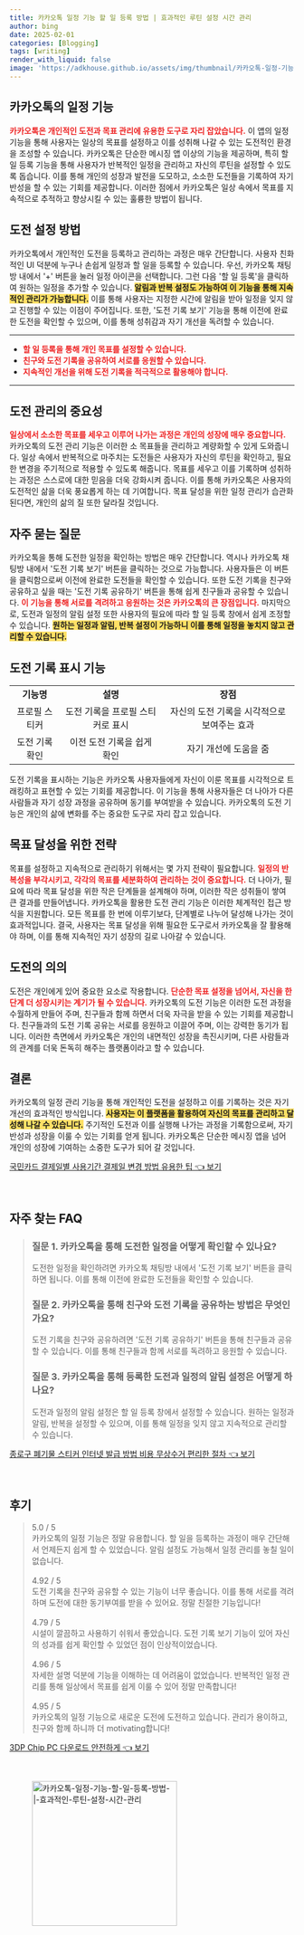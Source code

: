 ```yaml
---
title: 카카오톡 일정 기능 할 일 등록 방법 | 효과적인 루틴 설정 시간 관리
author: bing
date: 2025-02-01
categories: [Blogging]
tags: [writing]
render_with_liquid: false
image: 'https://adkhouse.github.io/assets/img/thumbnail/카카오톡-일정-기능-할-일-등록-방법-|-효과적인-루틴-설정-시간-관리.webp'
---
```



<h2 id='카카오톡_일정_기능'>카카오톡의 일정 기능</h2>

<p><b><span style="color: #ee2323;">카카오톡은 개인적인 도전과 목표 관리에 유용한 도구로 자리 잡았습니다.</span></b> 이 앱의 일정 기능을 통해 사용자는 일상의 목표를 설정하고 이를 성취해 나갈 수 있는 도전적인 환경을 조성할 수 있습니다. 카카오톡은 단순한 메시징 앱 이상의 기능을 제공하며, 특히 할 일 등록 기능을 통해 사용자가 반복적인 일정을 관리하고 자신의 루틴을 설정할 수 있도록 돕습니다. 이를 통해 개인의 성장과 발전을 도모하고, 소소한 도전들을 기록하여 자기 반성을 할 수 있는 기회를 제공합니다. 이러한 점에서 카카오톡은 일상 속에서 목표를 지속적으로 추적하고 향상시킬 수 있는 훌륭한 방법이 됩니다.</p>

<h2 id='도전_설정_방법'>도전 설정 방법</h2>

<p>카카오톡에서 개인적인 도전을 등록하고 관리하는 과정은 매우 간단합니다. 사용자 친화적인 UI 덕분에 누구나 손쉽게 일정과 할 일을 등록할 수 있습니다. 우선, 카카오톡 채팅방 내에서 '+' 버튼을 눌러 일정 아이콘을 선택합니다. 그런 다음 '할 일 등록'을 클릭하여 원하는 일정을 추가할 수 있습니다. <b><span style="background-color: #ffe066;">알림과 반복 설정도 가능하여 이 기능을 통해 지속적인 관리가 가능합니다.</span></b> 이를 통해 사용자는 지정한 시간에 알림을 받아 일정을 잊지 않고 진행할 수 있는 이점이 주어집니다. 또한, '도전 기록 보기' 기능을 통해 이전에 완료한 도전을 확인할 수 있으며, 이를 통해 성취감과 자기 개선을 독려할 수 있습니다.</p>

<hr />

<ul>
    <li><b><span style="color: #ee2323;">할 일 등록을 통해 개인 목표를 설정할 수 있습니다.</span></b></li>
    <li><b><span style="color: #ee2323;">친구와 도전 기록을 공유하여 서로를 응원할 수 있습니다.</span></b></li>
    <li><b><span style="color: #ee2323;">지속적인 개선을 위해 도전 기록을 적극적으로 활용해야 합니다.</span></b></li>
</ul>

<hr />

<h2 id='도전_관리의_중요성'>도전 관리의 중요성</h2>

<p><b><span style="color: #ee2323;">일상에서 소소한 목표를 세우고 이루어 나가는 과정은 개인의 성장에 매우 중요합니다.</span></b> 카카오톡의 도전 관리 기능은 이러한 소 목표들을 관리하고 계량화할 수 있게 도와줍니다. 일상 속에서 반복적으로 마주치는 도전들은 사용자가 자신의 루틴을 확인하고, 필요한 변경을 주기적으로 적용할 수 있도록 해줍니다. 목표를 세우고 이를 기록하며 성취하는 과정은 스스로에 대한 믿음을 더욱 강화시켜 줍니다. 이를 통해 카카오톡은 사용자의 도전적인 삶을 더욱 풍요롭게 하는 데 기여합니다. 목표 달성을 위한 일정 관리가 습관화된다면, 개인의 삶의 질 또한 달라질 것입니다.</p>

<h2 id='자주하는_질문'>자주 묻는 질문</h2>

<p>카카오톡을 통해 도전한 일정을 확인하는 방법은 매우 간단합니다. 역시나 카카오톡 채팅방 내에서 '도전 기록 보기' 버튼을 클릭하는 것으로 가능합니다. 사용자들은 이 버튼을 클릭함으로써 이전에 완료한 도전들을 확인할 수 있습니다. 또한 도전 기록을 친구와 공유하고 싶을 때는 '도전 기록 공유하기' 버튼을 통해 쉽게 친구들과 공유할 수 있습니다. <b><span style="color: #ee2323;">이 기능을 통해 서로를 격려하고 응원하는 것은 카카오톡의 큰 장점입니다.</span></b> 마지막으로, 도전과 일정의 알림 설정 또한 사용자의 필요에 따라 할 일 등록 창에서 쉽게 조정할 수 있습니다. <b><span style="background-color: #ffe066;">원하는 일정과 알림, 반복 설정이 가능하니 이를 통해 일정을 놓치지 않고 관리할 수 있습니다.</span></b></p>

<h2 id='도전_기록_표시_기능'>도전 기록 표시 기능</h2>

<table>
    <tr>
        <td style="text-align: center; height: 17px;"><b>기능명</b></td>
        <td style="text-align: center; height: 17px;"><b>설명</b></td>
        <td style="text-align: center; height: 17px;"><b>장점</b></td>
    </tr>
    <tr>
        <td style="text-align: center; height: 17px;">프로필 스티커</td>
        <td style="text-align: center; height: 17px;">도전 기록을 프로필 스티커로 표시</td>
        <td style="text-align: center; height: 17px;">자신의 도전 기록을 시각적으로 보여주는 효과</td>
    </tr>
    <tr>
        <td style="text-align: center; height: 17px;">도전 기록 확인</td>
        <td style="text-align: center; height: 17px;">이전 도전 기록을 쉽게 확인</td>
        <td style="text-align: center; height: 17px;">자기 개선에 도움을 줌</td>
    </tr>
</table>

<p>도전 기록을 표시하는 기능은 카카오톡 사용자들에게 자신이 이룬 목표를 시각적으로 트래킹하고 표현할 수 있는 기회를 제공합니다. 이 기능을 통해 사용자들은 더 나아가 다른 사람들과 자기 성장 과정을 공유하며 동기를 부여받을 수 있습니다. 카카오톡의 도전 기능은 개인의 삶에 변화를 주는 중요한 도구로 자리 잡고 있습니다.</p>

<h2 id='목표_달성을_위한_전략'>목표 달성을 위한 전략</h2>

<p>목표를 설정하고 지속적으로 관리하기 위해서는 몇 가지 전략이 필요합니다. <b><span style="color: #ee2323;">일정의 반복성을 부각시키고, 각각의 목표를 세분화하여 관리하는 것이 중요합니다.</span></b> 더 나아가, 필요에 따라 목표 달성을 위한 작은 단계들을 설계해야 하며, 이러한 작은 성취들이 쌓여 큰 결과를 만들어냅니다. 카카오톡을 활용한 도전 관리 기능은 이러한 체계적인 접근 방식을 지원합니다. 모든 목표를 한 번에 이루기보다, 단계별로 나누어 달성해 나가는 것이 효과적입니다. 결국, 사용자는 목표 달성을 위해 필요한 도구로서 카카오톡을 잘 활용해야 하며, 이를 통해 지속적인 자기 성장의 길로 나아갈 수 있습니다.</p>

<h2 id='도전의_의의'>도전의 의의</h2>

<p>도전은 개인에게 있어 중요한 요소로 작용합니다. <b><span style="color: #ee2323;">단순한 목표 설정을 넘어서, 자신을 한 단계 더 성장시키는 계기가 될 수 있습니다.</span></b> 카카오톡의 도전 기능은 이러한 도전 과정을 수월하게 만들어 주며, 친구들과 함께 하면서 더욱 자극을 받을 수 있는 기회를 제공합니다. 친구들과의 도전 기록 공유는 서로를 응원하고 이끌어 주며, 이는 강력한 동기가 됩니다. 이러한 측면에서 카카오톡은 개인의 내면적인 성장을 촉진시키며, 다른 사람들과의 관계를 더욱 돈독히 해주는 플랫폼이라고 할 수 있습니다.</p>

<h2 id='결론'>결론</h2>

<p>카카오톡의 일정 관리 기능을 통해 개인적인 도전을 설정하고 이를 기록하는 것은 자기 개선의 효과적인 방식입니다. <b><span style="background-color: #ffe066;">사용자는 이 플랫폼을 활용하여 자신의 목표를 관리하고 달성해 나갈 수 있습니다.</span></b> 주기적인 도전과 이를 실행해 나가는 과정을 기록함으로써, 자기 반성과 성장을 이룰 수 있는 기회를 얻게 됩니다. 카카오톡은 단순한 메시징 앱을 넘어 개인의 성장에 기여하는 소중한 도구가 되어 갈 것입니다.</p>


<p><a class="click-button" title="국민카드 결제일별 사용기간 결제일 변경 방법 유용한 팁" href="https://adkhouse.github.io/posts/%EA%B5%AD%EB%AF%BC%EC%B9%B4%EB%93%9C-%EA%B2%B0%EC%A0%9C%EC%9D%BC%EB%B3%84-%EC%82%AC%EC%9A%A9%EA%B8%B0%EA%B0%84-%EA%B2%B0%EC%A0%9C%EC%9D%BC-%EB%B3%80%EA%B2%BD-%EB%B0%A9%EB%B2%95-%EC%9C%A0%EC%9A%A9%ED%95%9C-%ED%8C%81/" rel="dofollow">국민카드 결제일별 사용기간 결제일 변경 방법 유용한 팁 👈 보기</a></p><br>
<h2 id='자주_찾는_FAQ'>자주 찾는 FAQ</h2>
<div itemscope="" itemtype="https://schema.org/FAQPage"> 
<blockquote> 
<div itemscope="" itemprop="mainEntity" itemtype="https://schema.org/Question"> 
<h3 itemprop="name">질문 1. 카카오톡을 통해 도전한 일정을 어떻게 확인할 수 있나요?</h3> 
<div itemscope="" itemprop="acceptedAnswer" itemtype="https://schema.org/Answer"> 
<span itemprop="text"> 
<p>도전한 일정을 확인하려면 카카오톡 채팅방 내에서 '도전 기록 보기' 버튼을 클릭하면 됩니다. 이를 통해 이전에 완료한 도전들을 확인할 수 있습니다.</p> 
</span> 
</div> 
</div> 
<div itemscope="" itemprop="mainEntity" itemtype="https://schema.org/Question"> 
<h3 itemprop="name">질문 2. 카카오톡을 통해 친구와 도전 기록을 공유하는 방법은 무엇인가요?</h3> 
<div itemscope="" itemprop="acceptedAnswer" itemtype="https://schema.org/Answer"> 
<span itemprop="text"> 
<p>도전 기록을 친구와 공유하려면 '도전 기록 공유하기' 버튼을 통해 친구들과 공유할 수 있습니다. 이를 통해 친구들과 함께 서로를 독려하고 응원할 수 있습니다.</p> 
</span> 
</div> 
</div> 
<div itemscope="" itemprop="mainEntity" itemtype="https://schema.org/Question"> 
<h3 itemprop="name">질문 3. 카카오톡을 통해 등록한 도전과 일정의 알림 설정은 어떻게 하나요?</h3> 
<div itemscope="" itemprop="acceptedAnswer" itemtype="https://schema.org/Answer"> 
<span itemprop="text"> 
<p>도전과 일정의 알림 설정은 할 일 등록 창에서 설정할 수 있습니다. 원하는 일정과 알림, 반복을 설정할 수 있으며, 이를 통해 일정을 잊지 않고 지속적으로 관리할 수 있습니다.</p> 
</span> 
</div> 
</div> 
</blockquote> 
</div>
<p><a class="click-button" title="종로구 폐기물 스티커 인터넷 발급 방법 비용 무상수거 편리한 절차" href="https://adkhouse.github.io/posts/%EC%A2%85%EB%A1%9C%EA%B5%AC-%ED%8F%90%EA%B8%B0%EB%AC%BC-%EC%8A%A4%ED%8B%B0%EC%BB%A4-%EC%9D%B8%ED%84%B0%EB%84%B7-%EB%B0%9C%EA%B8%89-%EB%B0%A9%EB%B2%95-%EB%B9%84%EC%9A%A9-%EB%AC%B4%EC%83%81%EC%88%98%EA%B1%B0-%ED%8E%B8%EB%A6%AC%ED%95%9C-%EC%A0%88%EC%B0%A8/" rel="dofollow">종로구 폐기물 스티커 인터넷 발급 방법 비용 무상수거 편리한 절차 👈 보기</a></p><br>
<h2 id='후기'>후기</h2>
<div itemscope itemtype="https://schema.org/Product">
  <blockquote>
  <div itemprop="review" itemscope itemtype="https://schema.org/Review">
      <div itemprop="reviewRating" itemscope itemtype="https://schema.org/Rating"> <span itemprop="ratingValue">5.0</span> / <span itemprop="bestRating">5</span> </div>
      <span itemprop="reviewBody">카카오톡의 일정 기능은 정말 유용합니다. 할 일을 등록하는 과정이 매우 간단해서 언제든지 쉽게 할 수 있었습니다. 알림 설정도 가능해서 일정 관리를 놓칠 일이 없습니다.</span>
  </div>
  <br>
  <div itemprop="review" itemscope itemtype="https://schema.org/Review">
      <div itemprop="reviewRating" itemscope itemtype="https://schema.org/Rating"> <span itemprop="ratingValue">4.92</span> / <span itemprop="bestRating">5</span> </div>
      <span itemprop="reviewBody">도전 기록을 친구와 공유할 수 있는 기능이 너무 좋습니다. 이를 통해 서로를 격려하며 도전에 대한 동기부여를 받을 수 있어요. 정말 친절한 기능입니다!</span>
  </div>
  <br>
  <div itemprop="review" itemscope itemtype="https://schema.org/Review">
      <div itemprop="reviewRating" itemscope itemtype="https://schema.org/Rating"> <span itemprop="ratingValue">4.79</span> / <span itemprop="bestRating">5</span> </div>
      <span itemprop="reviewBody">시설이 깔끔하고 사용하기 쉬워서 좋았습니다. 도전 기록 보기 기능이 있어 자신의 성과를 쉽게 확인할 수 있었던 점이 인상적이었습니다.</span>
  </div>
  <br>
  <div itemprop="review" itemscope itemtype="https://schema.org/Review">
      <div itemprop="reviewRating" itemscope itemtype="https://schema.org/Rating"> <span itemprop="ratingValue">4.96</span> / <span itemprop="bestRating">5</span> </div>
      <span itemprop="reviewBody">자세한 설명 덕분에 기능을 이해하는 데 어려움이 없었습니다. 반복적인 일정 관리를 통해 일상에서 목표를 쉽게 이룰 수 있어 정말 만족합니다!</span>
  </div>
  <br>
  <div itemprop="review" itemscope itemtype="https://schema.org/Review">
      <div itemprop="reviewRating" itemscope itemtype="https://schema.org/Rating"> <span itemprop="ratingValue">4.95</span> / <span itemprop="bestRating">5</span> </div>
      <span itemprop="reviewBody">카카오톡의 일정 기능으로 새로운 도전에 도전하고 있습니다. 관리가 용이하고, 친구와 함께 하니까 더 motivating합니다!</span>
  </div>
  </blockquote>
</div>
<p><a class="click-button" title="3DP Chip PC 다운로드 안전하게" href="https://adkhouse.github.io/posts/3DP-Chip-PC-%EB%8B%A4%EC%9A%B4%EB%A1%9C%EB%93%9C-%EC%95%88%EC%A0%84%ED%95%98%EA%B2%8C/" rel="dofollow">3DP Chip PC 다운로드 안전하게 👈 보기</a></p><br>
<figure class="image"><img src="https://adkhouse.github.io/assets/img/thumbnail/카카오톡-일정-기능-할-일-등록-방법-|-효과적인-루틴-설정-시간-관리.webp" alt="카카오톡-일정-기능-할-일-등록-방법-|-효과적인-루틴-설정-시간-관리" width="256" height="256"></figure>